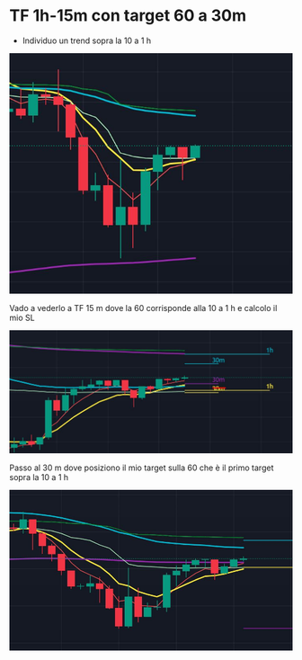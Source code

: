 # TF 1h-15m con target 60 a 30m

* Individuo un trend sopra la 10 a 1 h

![alt text](../Images/TF1h.JPG)

Vado a vederlo a TF 15 m dove la 60 corrisponde alla 10 a 1 h e calcolo il mio SL

![alt text](../Images/TF15m.JPG)

 Passo al 30 m dove posiziono il mio target sulla 60 che è il primo target sopra la 10 a 1 h

 ![alt text](<../Images/TF 30m.JPG>)
